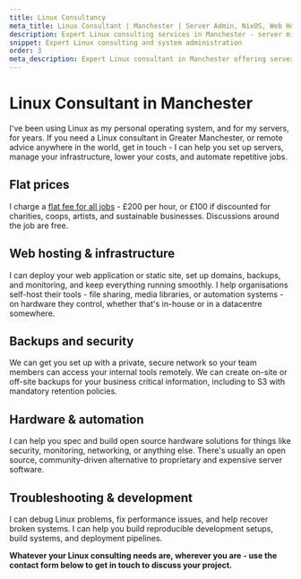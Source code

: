 ```yaml
---
title: Linux Consultancy
meta_title: Linux Consultant | Manchester | Server Admin, NixOS, Web Hosting | Chobble
description: Expert Linux consulting services in Manchester - server migrations, NixOS installations, web hosting, system administration, and advanced Linux support.
snippet: Expert Linux consulting and system administration
order: 3
meta_description: Expert Linux consultant in Manchester offering server management, web hosting, infrastructure deployment, security, backups & automation. £200/hr (50% off for charities). Remote support available worldwide.
---
```


# Linux Consultant in Manchester

I've been using Linux as my personal operating system, and for my servers, for years. If you need a Linux consultant in Greater Manchester, or remote advice anywhere in the world, get in touch - I can help you set up servers, manage your infrastructure, lower your costs, and automate repetitive jobs.

## Flat prices

I charge a [flat fee for all jobs](/prices/) - £200 per hour, or £100 if discounted for charities, coops, artists, and sustainable businesses. Discussions around the job are free.

## Web hosting & infrastructure

I can deploy your web application or static site, set up domains, backups, and monitoring, and keep everything running smoothly. I help organisations self-host their tools - file sharing, media libraries, or automation systems - on hardware they control, whether that's in-house or in a datacentre somewhere.

## Backups and security

We can get you set up with a private, secure network so your team members can access your internal tools remotely. We can create on-site or off-site backups for your business critical information, including to S3 with mandatory retention policies.

## Hardware & automation

I can help you spec and build open source hardware solutions for things like security, monitoring, networking, or anything else. There's usually an open source, community-driven alternative to proprietary and expensive server software.

## Troubleshooting & development

I can debug Linux problems, fix performance issues, and help recover broken systems. I can help you build reproducible development setups, build systems, and deployment pipelines.

**Whatever your Linux consulting needs are, wherever you are - use the contact form below to get in touch to discuss your project.**
